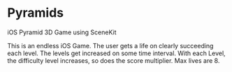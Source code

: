# Pyramids
iOS Pyramid 3D Game using SceneKit

This is an endless iOS Game.
The user gets a life on clearly succeeding each level. The levels get increased on some time interval. With each Level, the difficulty level increases, so does the score multiplier.
Max lives are 8.
